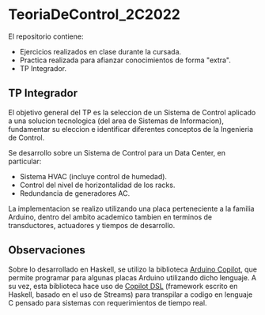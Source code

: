 # TeoriaDeControl_2C2022

El repositorio contiene:
- Ejercicios realizados en clase durante la cursada.
- Practica realizada para afianzar conocimientos de forma "extra".
- TP Integrador.

## TP Integrador

El objetivo general del TP es la seleccion de un Sistema de Control aplicado a una solucion tecnologica (del area de Sistemas de Informacion), fundamentar su eleccion e identificar diferentes conceptos de la Ingenieria de Control.

Se desarrollo sobre un Sistema de Control para un Data Center, en particular:
- Sistema HVAC (incluye control de humedad).
- Control del nivel de horizontalidad de los racks.
- Redundancia de generadores AC.

La implementacion se realizo utilizando una placa perteneciente a la familia Arduino, dentro del ambito academico tambien en terminos de transductores, actuadores y tiempos de desarrollo.

## Observaciones

Sobre lo desarrollado en Haskell, se utilizo la biblioteca [Arduino Copilot](https://hackage.haskell.org/package/arduino-copilot), que permite programar para algunas placas Arduino utilizando dicho lenguaje. A su vez, esta biblioteca hace uso de [Copilot DSL](https://copilot-language.github.io/) (framework escrito en Haskell, basado en el uso de Streams) para transpilar a codigo en lenguaje C pensado para sistemas con requerimientos de tiempo real.
